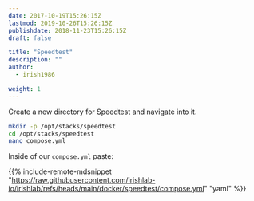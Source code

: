 ```yaml
---
date: 2017-10-19T15:26:15Z
lastmod: 2019-10-26T15:26:15Z
publishdate: 2018-11-23T15:26:15Z
draft: false

title: "Speedtest"
description: ""
author:
  - irish1986

weight: 1
---
```


Create a new directory for Speedtest and navigate into it.

```bash
mkdir -p /opt/stacks/speedtest
cd /opt/stacks/speedtest
nano compose.yml
```

Inside of our `compose.yml` paste:

{{% include-remote-mdsnippet "https://raw.githubusercontent.com/irishlab-io/irishlab/refs/heads/main/docker/speedtest/compose.yml" "yaml" %}}
